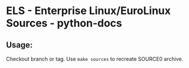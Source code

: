 # ELS - Enterprise Linux/EuroLinux Sources - python-docs
 
## Usage:
  Checkout branch or tag. Use `make sources` to recreate  SOURCE0 archive.
